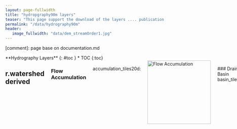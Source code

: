 ```yaml
---
layout: page-fullwidth
title: "hydropgraphy90m layers"
teaser: "This page support the download of the layers .... publication ...."
permalink: "/data/hydrography90m"
header:
   image_fullwidth: "data/dem_streamOrder1.jpg"
---
```


[comment]: page base on documentation.md

<div class="row">
<div class="medium-4 medium-push-8 columns" markdown="1">
<div class="panel radius" markdown="1">
**Hydrography Layers**
{: #toc }
*  TOC
{:toc}
</div>
</div><!-- /.medium-4.columns -->

<div class="medium-8 medium-pull-4 columns" markdown="1">


## r.watershed derived   

### Flow Accumulation 
<br>
accumulation_tiles20d:
<br>
<img src="/hydrography.org/images/data/hydrography90m/flow-accumulation.png" alt="Flow Accumulation" width="200"/>
<br>
### Drainage Basin 
<br> 
basin_tiles20d: 
<br>
<img src="/hydrography.org/images/data/hydrography90m/drainage-basin.png" alt="Flow Accumulation" width="200"/>

### basin_tiles20d: 

### depression_tiles20d: 
### direction_tiles20d: 
### outlet_tiles20d: 
### regional_unit
### segment_tiles20d: 
### sub_catchment_tiles20d:


## r.stream.order derived 
test add image icon  {#formats}

bla bla for r.watershed 

### Straller

Download link

### Henke

Download link

